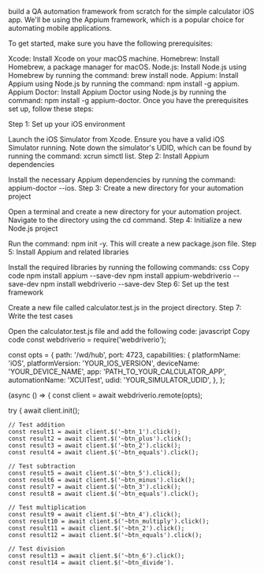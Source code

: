 build a QA automation framework from scratch for the simple calculator iOS app. We'll be using the Appium framework, which is a popular choice for automating mobile applications.

To get started, make sure you have the following prerequisites:

Xcode: Install Xcode on your macOS machine.
Homebrew: Install Homebrew, a package manager for macOS.
Node.js: Install Node.js using Homebrew by running the command: brew install node.
Appium: Install Appium using Node.js by running the command: npm install -g appium.
Appium Doctor: Install Appium Doctor using Node.js by running the command: npm install -g appium-doctor.
Once you have the prerequisites set up, follow these steps:

Step 1: Set up your iOS environment

Launch the iOS Simulator from Xcode.
Ensure you have a valid iOS Simulator running.
Note down the simulator's UDID, which can be found by running the command: xcrun simctl list.
Step 2: Install Appium dependencies

Install the necessary Appium dependencies by running the command: appium-doctor --ios.
Step 3: Create a new directory for your automation project

Open a terminal and create a new directory for your automation project. Navigate to the directory using the cd command.
Step 4: Initialize a new Node.js project

Run the command: npm init -y. This will create a new package.json file.
Step 5: Install Appium and related libraries

Install the required libraries by running the following commands:
css
Copy code
npm install appium --save-dev
npm install appium-webdriverio --save-dev
npm install webdriverio --save-dev
Step 6: Set up the test framework

Create a new file called calculator.test.js in the project directory.
Step 7: Write the test cases

Open the calculator.test.js file and add the following code:
javascript
Copy code
const webdriverio = require('webdriverio');

const opts = {
  path: '/wd/hub',
  port: 4723,
  capabilities: {
    platformName: 'iOS',
    platformVersion: 'YOUR_IOS_VERSION',
    deviceName: 'YOUR_DEVICE_NAME',
    app: 'PATH_TO_YOUR_CALCULATOR_APP',
    automationName: 'XCUITest',
    udid: 'YOUR_SIMULATOR_UDID',
  },
};

(async () => {
  const client = await webdriverio.remote(opts);

  try {
    await client.init();

    // Test addition
    const result1 = await client.$('~btn_1').click();
    const result2 = await client.$('~btn_plus').click();
    const result3 = await client.$('~btn_2').click();
    const result4 = await client.$('~btn_equals').click();

    // Test subtraction
    const result5 = await client.$('~btn_5').click();
    const result6 = await client.$('~btn_minus').click();
    const result7 = await client.$('~btn_3').click();
    const result8 = await client.$('~btn_equals').click();

    // Test multiplication
    const result9 = await client.$('~btn_4').click();
    const result10 = await client.$('~btn_multiply').click();
    const result11 = await client.$('~btn_2').click();
    const result12 = await client.$('~btn_equals').click();

    // Test division
    const result13 = await client.$('~btn_6').click();
    const result14 = await client.$('~btn_divide').